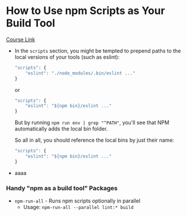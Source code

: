 # How to Use npm Scripts as Your Build Tool

[Course Link](https://egghead.io/courses/how-to-use-npm-scripts-as-your-build-tool)

- In the `scripts` section, you might be tempted to prepend paths to the local versions of your tools (such as eslint):

    ```javascript
    "scripts": {
        "eslint": "./node_modules/.bin/eslint ..."
    }
    ```

    or 

    ```javascript
    "scripts": {
        "eslint": "${npm bin}/eslint ..."
    }
    ```

    But by running `npm run env | grep "^PATH"`, you'll see that NPM automatically adds the local bin folder.

    So all in all, you should reference the local bins by just their name:

    ```javascript
    "scripts": {
        "eslint": "${npm bin}/eslint ..."
    }
    ```

- aaaa

### Handy "npm as a build tool" Packages
- `npm-run-all` - Runs npm scripts optionally in parallel
    - Usage: `npm-run-all --parallel lint:* build`


